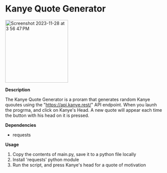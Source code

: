 # Kanye Quote Generator

<img width="200" alt="Screenshot 2023-11-28 at 3 56 47 PM" src="https://github.com/ashjorda/100-Days-Of-Code/assets/40682488/5c43ee75-4098-4580-97d5-0f6e50960a19">

**Description**

The Kanye Quote Generator is a proram that generates random Kanye quoutes using the "https://api.kanye.rest/" API endpoint. When you launh the progrma, and click on Kanye's Head. A new quote will appear each time the button with his head on it is pressed. 

**Dependencies**

* requests <br>

**Usage**

1. Copy the contents of main.py, save it to a python file locally
2. Install 'requests' python module
3. Run the script, and press Kanye's head for a quote of motivation
